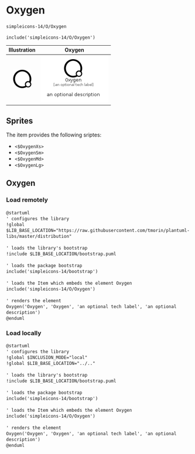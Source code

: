 # Oxygen


```text
simpleicons-14/O/Oxygen
```

```text
include('simpleicons-14/O/Oxygen')
```



| Illustration | Oxygen |
| :---: | :---: |
| ![illustration for Illustration](../../simpleicons-14/O/Oxygen.png) | ![illustration for Oxygen](../../simpleicons-14/O/Oxygen.Local.png) |



## Sprites
The item provides the following sriptes:

- `<$OxygenXs>`
- `<$OxygenSm>`
- `<$OxygenMd>`
- `<$OxygenLg>`





## Oxygen

### Load remotely
```plantuml
@startuml
' configures the library
!global $LIB_BASE_LOCATION="https://raw.githubusercontent.com/tmorin/plantuml-libs/master/distribution"

' loads the library's bootstrap
!include $LIB_BASE_LOCATION/bootstrap.puml

' loads the package bootstrap
include('simpleicons-14/bootstrap')

' loads the Item which embeds the element Oxygen
include('simpleicons-14/O/Oxygen')

' renders the element
Oxygen('Oxygen', 'Oxygen', 'an optional tech label', 'an optional description')
@enduml
```

### Load locally
```plantuml
@startuml
' configures the library
!global $INCLUSION_MODE="local"
!global $LIB_BASE_LOCATION="../.."

' loads the library's bootstrap
!include $LIB_BASE_LOCATION/bootstrap.puml

' loads the package bootstrap
include('simpleicons-14/bootstrap')

' loads the Item which embeds the element Oxygen
include('simpleicons-14/O/Oxygen')

' renders the element
Oxygen('Oxygen', 'Oxygen', 'an optional tech label', 'an optional description')
@enduml
```

